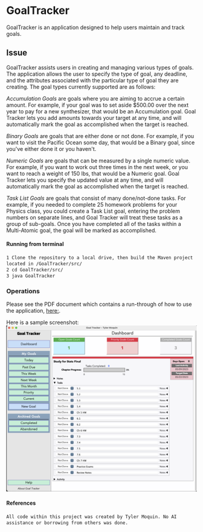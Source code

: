 # GoalTracker
GoalTracker is an application designed to help users maintain and track goals.

## Issue
GoalTracker assists users in creating and managing various types of goals. The application allows the user to specify the type of goal, any deadline, and the attributes associated with the particular type of goal they are creating. The goal types currently supported are as follows:

*Accumulation Goals* are goals where you are aiming to accrue a certain amount. For example, if your goal was to set aside $500.00 over the next year to pay for a new synthesizer, that would be an Accumulation goal. Goal Tracker lets you add amounts towards your target at any time, and will automatically mark the goal as accomplished when the target is reached.
 
*Binary Goals* are goals that are either done or not done. For example, if you want to visit the Pacific Ocean some day, that would be a Binary goal, since you've either done it or you haven't.

*Numeric Goals* are goals that can be measured by a single numeric value. For example, if you want to work out three times in the next week, or you want to reach a weight of 150 lbs, that would be a Numeric goal. Goal Tracker lets you specify the updated value at any time, and will automatically mark the goal as accomplished when the target is reached.

*Task List Goals* are goals that consist of many done/not-done tasks. For example, if you needed to complete 25 homework problems for your Physics class, you could create a Task List goal, entering the problem numbers on separate lines, and Goal Tracker will treat these tasks as a group of sub-goals. Once you have completed all of the tasks within a Multi-Atomic goal, the goal will be marked as accomplished.


#### Running from terminal
```
1 Clone the repository to a local drive, then build the Maven project located in /GoalTracker/src/
2 cd GoalTracker/src/
3 java GoalTracker

```
### Operations
Please see the PDF document which contains a run-through of how to use the application, [here:](https://github.com/plusplusminusminus/CS151-GoalTracker/blob/172e191bd651d99213495b667d52b1b6df08e3e9/20230509%20Tyler%20Moquin%20-%20CS151%20Final%20Project.pdf).

Here is a sample screenshot:
![GoalTracker](./GoalTracker.png)

#### References
```
All code within this project was created by Tyler Moquin. No AI assistance or borrowing from others was done.





